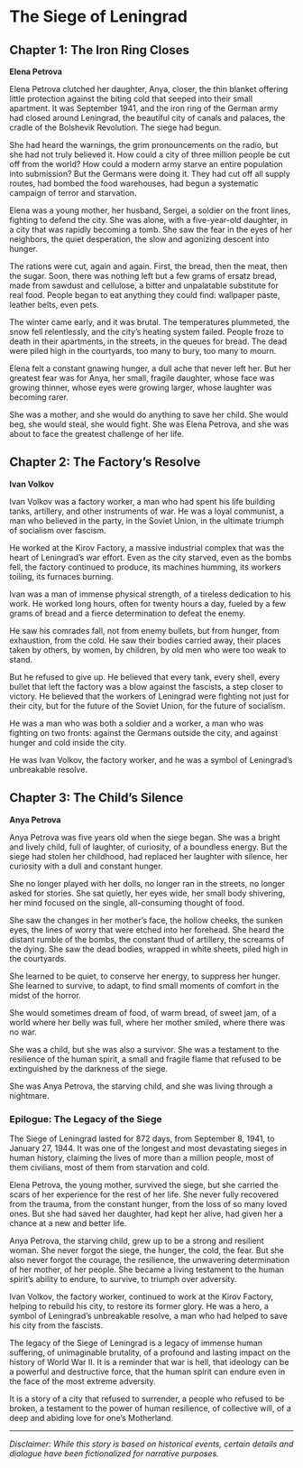
# The Siege of Leningrad

## Chapter 1: The Iron Ring Closes

**Elena Petrova**

Elena Petrova clutched her daughter, Anya, closer, the thin blanket offering little protection against the biting cold that seeped into their small apartment. It was September 1941, and the iron ring of the German army had closed around Leningrad, the beautiful city of canals and palaces, the cradle of the Bolshevik Revolution. The siege had begun.

She had heard the warnings, the grim pronouncements on the radio, but she had not truly believed it. How could a city of three million people be cut off from the world? How could a modern army starve an entire population into submission? But the Germans were doing it. They had cut off all supply routes, had bombed the food warehouses, had begun a systematic campaign of terror and starvation.

Elena was a young mother, her husband, Sergei, a soldier on the front lines, fighting to defend the city. She was alone, with a five-year-old daughter, in a city that was rapidly becoming a tomb. She saw the fear in the eyes of her neighbors, the quiet desperation, the slow and agonizing descent into hunger.

The rations were cut, again and again. First, the bread, then the meat, then the sugar. Soon, there was nothing left but a few grams of ersatz bread, made from sawdust and cellulose, a bitter and unpalatable substitute for real food. People began to eat anything they could find: wallpaper paste, leather belts, even pets.

The winter came early, and it was brutal. The temperatures plummeted, the snow fell relentlessly, and the city’s heating system failed. People froze to death in their apartments, in the streets, in the queues for bread. The dead were piled high in the courtyards, too many to bury, too many to mourn.

Elena felt a constant gnawing hunger, a dull ache that never left her. But her greatest fear was for Anya, her small, fragile daughter, whose face was growing thinner, whose eyes were growing larger, whose laughter was becoming rarer.

She was a mother, and she would do anything to save her child. She would beg, she would steal, she would fight. She was Elena Petrova, and she was about to face the greatest challenge of her life.

## Chapter 2: The Factory’s Resolve

**Ivan Volkov**

Ivan Volkov was a factory worker, a man who had spent his life building tanks, artillery, and other instruments of war. He was a loyal communist, a man who believed in the party, in the Soviet Union, in the ultimate triumph of socialism over fascism.

He worked at the Kirov Factory, a massive industrial complex that was the heart of Leningrad’s war effort. Even as the city starved, even as the bombs fell, the factory continued to produce, its machines humming, its workers toiling, its furnaces burning.

Ivan was a man of immense physical strength, of a tireless dedication to his work. He worked long hours, often for twenty hours a day, fueled by a few grams of bread and a fierce determination to defeat the enemy.

He saw his comrades fall, not from enemy bullets, but from hunger, from exhaustion, from the cold. He saw their bodies carried away, their places taken by others, by women, by children, by old men who were too weak to stand.

But he refused to give up. He believed that every tank, every shell, every bullet that left the factory was a blow against the fascists, a step closer to victory. He believed that the workers of Leningrad were fighting not just for their city, but for the future of the Soviet Union, for the future of socialism.

He was a man who was both a soldier and a worker, a man who was fighting on two fronts: against the Germans outside the city, and against hunger and cold inside the city.

He was Ivan Volkov, the factory worker, and he was a symbol of Leningrad’s unbreakable resolve.

## Chapter 3: The Child’s Silence

**Anya Petrova**

Anya Petrova was five years old when the siege began. She was a bright and lively child, full of laughter, of curiosity, of a boundless energy. But the siege had stolen her childhood, had replaced her laughter with silence, her curiosity with a dull and constant hunger.

She no longer played with her dolls, no longer ran in the streets, no longer asked for stories. She sat quietly, her eyes wide, her small body shivering, her mind focused on the single, all-consuming thought of food.

She saw the changes in her mother’s face, the hollow cheeks, the sunken eyes, the lines of worry that were etched into her forehead. She heard the distant rumble of the bombs, the constant thud of artillery, the screams of the dying. She saw the dead bodies, wrapped in white sheets, piled high in the courtyards.

She learned to be quiet, to conserve her energy, to suppress her hunger. She learned to survive, to adapt, to find small moments of comfort in the midst of the horror.

She would sometimes dream of food, of warm bread, of sweet jam, of a world where her belly was full, where her mother smiled, where there was no war.

She was a child, but she was also a survivor. She was a testament to the resilience of the human spirit, a small and fragile flame that refused to be extinguished by the darkness of the siege.

She was Anya Petrova, the starving child, and she was living through a nightmare.

### Epilogue: The Legacy of the Siege

The Siege of Leningrad lasted for 872 days, from September 8, 1941, to January 27, 1944. It was one of the longest and most devastating sieges in human history, claiming the lives of more than a million people, most of them civilians, most of them from starvation and cold.

Elena Petrova, the young mother, survived the siege, but she carried the scars of her experience for the rest of her life. She never fully recovered from the trauma, from the constant hunger, from the loss of so many loved ones. But she had saved her daughter, had kept her alive, had given her a chance at a new and better life.

Anya Petrova, the starving child, grew up to be a strong and resilient woman. She never forgot the siege, the hunger, the cold, the fear. But she also never forgot the courage, the resilience, the unwavering determination of her mother, of her people. She became a living testament to the human spirit’s ability to endure, to survive, to triumph over adversity.

Ivan Volkov, the factory worker, continued to work at the Kirov Factory, helping to rebuild his city, to restore its former glory. He was a hero, a symbol of Leningrad’s unbreakable resolve, a man who had helped to save his city from the fascists.

The legacy of the Siege of Leningrad is a legacy of immense human suffering, of unimaginable brutality, of a profound and lasting impact on the history of World War II. It is a reminder that war is hell, that ideology can be a powerful and destructive force, that the human spirit can endure even in the face of the most extreme adversity.

It is a story of a city that refused to surrender, a people who refused to be broken, a testament to the power of human resilience, of collective will, of a deep and abiding love for one’s Motherland.

***

*Disclaimer: While this story is based on historical events, certain details and dialogue have been fictionalized for narrative purposes.*
